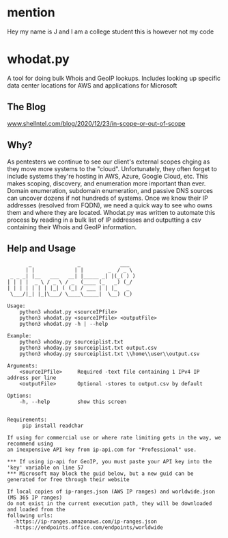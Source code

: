 # mention
Hey my name is J and I am a college student this is however not my code
# whodat.py
A tool for doing bulk Whois and GeoIP lookups.
Includes looking up specific data center locations for AWS and applications for Microsoft

## The Blog
www.shellntel.com/blog/2020/12/23/in-scope-or-out-of-scope

## Why?
As pentesters we continue to see our client's external scopes chging as they move more systems to the "cloud". Unfortunately, they
often forget to include systems they're hosting in AWS, Azure, Google Cloud, etc.  This makes scoping, discovery, and enumeration
more important than ever. Domain enumeration, subdomain enumeration, and passive DNS sources can uncover dozens if not hundreds of
systems. Once we know their IP addresses (resolved from FQDN), we need a quick way to see who owns them and where they are located. 
Whodat.py was written to automate this process by reading in a bulk list of IP addresses and outputting a csv containing their Whois and 
GeoIP information.

## Help and Usage
           _               _             ___  
          | |             | |        _  / _ \ 
     _ _ _| |__   ___   __| |_____ _| |(_( ) )
    | | | |  _ \ / _ \ / _  (____ (_   _) (_/ 
    | | | | | | | |_| ( (_| / ___ | | |_   _  
     \___/|_| |_|\___/ \____\_____|  \__) (_) 
    
    Usage:
        python3 whodat.py <sourceIPfile>
        python3 whodat.py <sourceIPfile> <outputFile>
        python3 whodat.py -h | --help
    
    Example:
        python3 whoday.py sourceiplist.txt
        python3 whoday.py sourceiplist.txt output.csv
        python3 whoday.py sourceiplist.txt \\home\\user\\output.csv
    
    Arguments:
        <sourceIPfile>     Required -text file containing 1 IPv4 IP address per line
        <outputFile>       Optional -stores to output.csv by default
    
    Options:
        -h, --help         show this screen
        
    
    Requirements:
         pip install readchar
    
    If using for commercial use or where rate limiting gets in the way, we recommend using
    an inexpensive API key from ip-api.com for "Professional" use.
    
    *** If using ip-api for GeoIP, you must paste your API key into the 'key' variable on line 57
    *** Microsoft may block the guid below, but a new guid can be generated for free through their website
    
    If local copies of ip-ranges.json (AWS IP ranges) and worldwide.json (MS 365 IP ranges)
    do not exist in the current execution path, they will be downloaded and loaded from the 
    following urls:
      -https://ip-ranges.amazonaws.com/ip-ranges.json
      -https://endpoints.office.com/endpoints/worldwide
    
